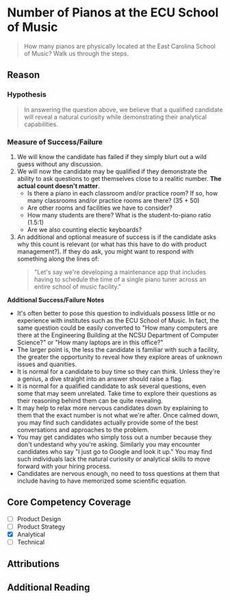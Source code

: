 # Number of Pianos at the ECU School of Music
> How many pianos are physically located at the East Carolina School of Music? Walk us through the steps.

## Reason
### Hypothesis
> In answering the question above, we believe that a qualified candidate will reveal a natural curiosity while demonstrating their analytical capabilities. 

### Measure of Success/Failure 
1. We will know the candidate has failed if they simply blurt out a wild guess without any discussion.
2. We will now the candidate may be qualified if they demonstrate the ability to ask questions to get themselves close to a realitic number. **The actual count doesn't matter**.
   * Is there a piano in each classroom and/or practice room? If so, how many classrooms and/or practice rooms are there? (35 + 50)
   * Are other rooms and facilities we have to consider?
   * How many students are there? What is the student-to-piano ratio (1.5:1)
   * Are we also counting electic keyboards?
3. An additional and optional measure of success is if the candidate asks why this count is relevant (or what has this have to do with product management?). If they do ask, you might want to respond with something along the lines of:
   > "Let's say we're developing a maintenance app that includes having to schedule the time of a single piano tuner across an entire school of music facility."

**Additional Success/Failure Notes** 
* It's often better to pose this question to individuals possess little or no experience with institutes such as the ECU School of Music. In fact, the same question could be easily converted to "How many computers are there at the Engineering Building at the NCSU Department of Computer Science?" or "How many laptops are in this office?"
* The larger point is, the less the candidate is familiar with such a facility, the greater the opportunity to reveal how they explore areas of unknown issues and quanities. 
* It is normal for a candidate to buy time so they can think. Unless they're a genius, a dive straight into an answer should raise a flag.
* It is normal for a qualified candidate to ask several questions, even some that may seem unrelated. Take time to explore their questions as their reasoning behind them can be quite revealing.
* It may help to relax more nervous candidates down by explaining to them that the exact number is not what we're after. Once calmed down, you may find such candidates actually provide some of the best conversations and approaches to the problem.
* You may get candidates who simply toss out a number because they don't undestand why you're asking. Similarly you may encounter candidates who say "I just go to Google and look it up." You may find such individuals lack the natural curiosity or analytical skills to move forward with your hiring process.
* Candidates are nervous enough, no need to toss questions at them that include having to have memorized some scientific equation. 

## Core Competency Coverage
- [ ] Product Design
- [ ] Product Strategy
- [x] Analytical
- [ ] Technical

## Attributions

## Additional Reading
